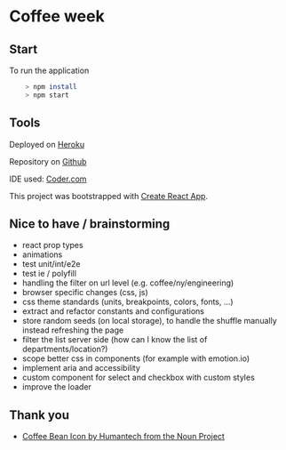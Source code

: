 # Coffee week

## Start

To run the application

```bash
    > npm install
    > npm start
```

## Tools

Deployed on [Heroku](https://coffee-week.herokuapp.com/)

Repository on [Github](https://github.com/alessandrodeste/coffee-week)

IDE used: [Coder.com](www.coder.com)

This project was bootstrapped with [Create React App](https://github.com/facebookincubator/create-react-app).

## Nice to have / brainstorming

- react prop types
- animations
- test unit/int/e2e
- test ie / polyfill
- handling the filter on url level (e.g. coffee/ny/engineering)
- browser specific changes (css, js)
- css theme standards (units, breakpoints, colors, fonts, ...)
- extract and refactor constants and configurations
- store random seeds (on local storage), to handle the shuffle manually instead refreshing the page
- filter the list server side (how can I know the list of departments/location?)
- scope better css in components (for example with emotion.io)
- implement aria and accessibility
- custom component for select and checkbox with custom styles
- improve the loader

## Thank you

- [Coffee Bean Icon by Humantech from the Noun Project](https://thenounproject.com/search/?q=coffee%20bean&i=1882326)
